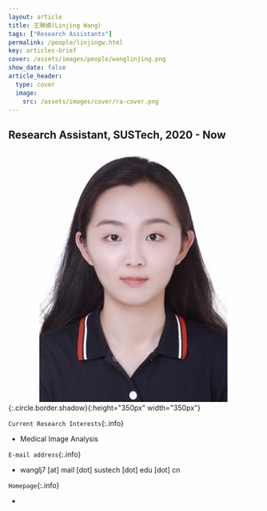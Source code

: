 ```yaml
---
layout: article
title: 王琳婧(Linjing Wang)
tags: ["Research Assistants"]
permalink: /people/linjingw.html
key: articles-brief
cover: /assets/images/people/wanglinjing.png
show_date: false
article_header:
  type: cover
  image:
    src: /assets/images/cover/ra-cover.png
---
```



<div class="article__content" markdown="1">


## Research Assistant, SUSTech, 2020 - Now

<!--more-->
![Image](/assets/images/people/wanglinjing.png){:.circle.border.shadow}{:height="350px" width="350px"}

`Current Research Interests`{:.info}

- Medical Image Analysis

`E-mail address`{:.info}

- wanglj7 [at] mail [dot] sustech [dot] edu [dot] cn

`Homepage`{:.info}

<div class="author-links">
  <ul class="menu menu--nowrap menu--inline">
	  <li title="homepage">
	  <a class="button button--circle mail-button" itemprop="sameAs" href="https://krabbejing.github.io/sleek/" target="_blank">
	    <i class="fa fa-home"></i>
	  </a>
  	  </li>
  </ul>
</div>
</div>
